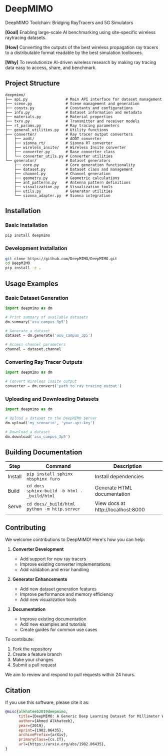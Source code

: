 # DeepMIMO
DeepMIMO Toolchain: Bridging RayTracers and 5G Simulators

**[Goal]** Enabling large-scale AI benchmarking using site-specific wireless raytracing datasets.

**[How]** Converting the outputs of the best wireless propagation ray tracers to a distributable format readable by the best simulation toolboxes. 

**[Why]** To revolutionize AI-driven wireless research by making ray tracing data easy to access, share, and benchmark.

## Project Structure
```
deepmimo/
├── api.py                 # Main API interface for dataset management
├── scene.py               # Scene management and generation
├── consts.py              # Constants and configurations
├── info.py                # Dataset information and metadata
├── materials.py           # Material properties
├── txrx.py                # Transmitter and receiver models
├── rt_params.py           # Ray tracing parameters
├── general_utilities.py   # Utility functions
├── converter/             # Ray tracer output converters
│   ├── aodt/              # AODT converter
│   ├── sionna_rt/         # Sionna RT converter
│   ├── wireless_insite/   # Wireless Insite converter
│   ├── converter.py       # Base converter class
│   └── converter_utils.py # Converter utilities
└── generator/             # Dataset generators
    ├── core.py            # Core generation functionality
    ├── dataset.py         # Dataset class and management
    ├── channel.py         # Channel generation
    ├── geometry.py        # Geometric calculations
    ├── ant_patterns.py    # Antenna pattern definitions
    ├── visualization.py   # Visualization tools
    ├── utils.py           # Generator utilities
    └── sionna_adapter.py  # Sionna integration
```

## Installation

### Basic Installation
```bash
pip install deepmimo
```

### Development Installation
```bash
git clone https://github.com/DeepMIMO/DeepMIMO.git
cd DeepMIMO
pip install -e .
```

## Usage Examples

### Basic Dataset Generation
```python
import deepmimo as dm

# Print summary of available datasets
dm.summary('asu_campus_3p5')

# Generate a dataset
dataset = dm.generate('asu_campus_3p5')

# Access channel parameters
channel = dataset.channel
```

### Converting Ray Tracer Outputs
```python
import deepmimo as dm

# Convert Wireless Insite output
converter = dm.convert('path_to_ray_tracing_output')
```

### Uploading and Downloading Datasets
```python
import deepmimo as dm

# Upload a dataset to the DeepMIMO server
dm.upload('my_scenario', 'your-api-key')

# Download a dataset
dm.download('asu_campus_3p5')
```

## Building Documentation

| Step    | Command                                           | Description                       |
|---------|---------------------------------------------------|-----------------------------------|
| Install | `pip install sphinx nbsphinx furo`                | Install dependencies              |
| Build   | `cd docs`<br>`sphinx-build -b html . _build/html` | Generate HTML documentation       |
| Serve   | `cd docs/_build/html`<br>`python -m http.server`  | View docs at http://localhost:8000|

## Contributing

We welcome contributions to DeepMIMO! Here's how you can help:

1. **Converter Development**
   - Add support for new ray tracers
   - Improve existing converter implementations
   - Add validation and error handling

2. **Generator Enhancements**
   - Add new dataset generation features
   - Improve performance and memory efficiency
   - Add new visualization tools

3. **Documentation**
   - Improve existing documentation
   - Add new examples and tutorials
   - Create guides for common use cases

To contribute:
1. Fork the repository
2. Create a feature branch
3. Make your changes
4. Submit a pull request

We aim to review and respond to pull requests within 24 hours.

## Citation

If you use this software, please cite it as:

```bibtex
@misc{alkhateeb2019deepmimo,
      title={DeepMIMO: A Generic Deep Learning Dataset for Millimeter Wave and Massive MIMO Applications}, 
      author={Ahmed Alkhateeb},
      year={2019},
      eprint={1902.06435},
      archivePrefix={arXiv},
      primaryClass={cs.IT},
      url={https://arxiv.org/abs/1902.06435}, 
}
```
